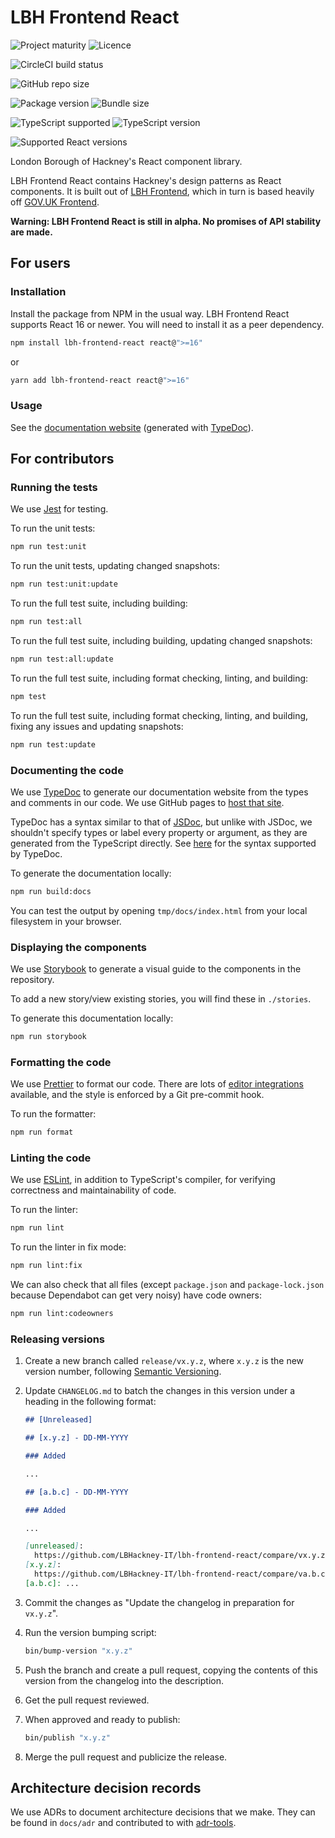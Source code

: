 # LBH Frontend React

![Project maturity](https://img.shields.io/badge/project_maturity-alpha-blue?style=for-the-badge)
![Licence](https://img.shields.io/github/license/LBHackney-IT/lbh-frontend-react?label=licence&style=for-the-badge)

![CircleCI build status](https://img.shields.io/circleci/build/github/LBHackney-IT/lbh-frontend-react?style=for-the-badge)

![GitHub repo size](https://img.shields.io/github/repo-size/LBHackney-IT/lbh-frontend-react?style=for-the-badge)

![Package version](https://img.shields.io/npm/v/lbh-frontend-react?style=for-the-badge)
![Bundle size](https://img.shields.io/bundlephobia/min/lbh-frontend-react?style=for-the-badge)

![TypeScript supported](https://img.shields.io/npm/types/lbh-frontend-react?style=for-the-badge)
![TypeScript version](https://img.shields.io/npm/dependency-version/lbh-frontend-react/dev/typescript?style=for-the-badge)

![Supported React versions](https://img.shields.io/npm/dependency-version/lbh-frontend-react/peer/react?style=for-the-badge)

London Borough of Hackney's React component library.

LBH Frontend React contains Hackney's design patterns as React components. It is
built out of [LBH Frontend](https://github.com/LBHackney-IT/LBH-frontend), which
in turn is based heavily off
[GOV.UK Frontend](https://github.com/alphagov/govuk-frontend).

**Warning: LBH Frontend React is still in alpha. No promises of API stability
are made.**

## For users

### Installation

Install the package from NPM in the usual way. LBH Frontend React supports React
16 or newer. You will need to install it as a peer dependency.

```sh
npm install lbh-frontend-react react@">=16"
```

or

```sh
yarn add lbh-frontend-react react@">=16"
```

### Usage

See the
[documentation website](https://lbhackney-it.github.io/lbh-frontend-react/docs/)
(generated with [TypeDoc](https://typedoc.org/)).

## For contributors

### Running the tests

We use [Jest](https://jestjs.io/) for testing.

To run the unit tests:

```bash
npm run test:unit
```

To run the unit tests, updating changed snapshots:

```bash
npm run test:unit:update
```

To run the full test suite, including building:

```bash
npm run test:all
```

To run the full test suite, including building, updating changed snapshots:

```bash
npm run test:all:update
```

To run the full test suite, including format checking, linting, and building:

```bash
npm test
```

To run the full test suite, including format checking, linting, and building,
fixing any issues and updating snapshots:

```bash
npm run test:update
```

### Documenting the code

We use [TypeDoc](https://typedoc.org/) to generate our documentation website
from the types and comments in our code. We use GitHub pages to
[host that site](https://lbhackney-it.github.io/lbh-frontend-react/docs/).

TypeDoc has a syntax similar to that of [JSDoc](https://jsdoc.app/), but unlike
with JSDoc, we shouldn't specify types or label every property or argument, as
they are generated from the TypeScript directly. See
[here](https://typedoc.org/guides/doccomments/) for the syntax supported by
TypeDoc.

To generate the documentation locally:

```sh
npm run build:docs
```

You can test the output by opening `tmp/docs/index.html` from your local
filesystem in your browser.

### Displaying the components

We use [Storybook](https://storybook.js.org) to generate a visual guide to the
components in the repository.

To add a new story/view existing stories, you will find these in `./stories`.

To generate this documentation locally:

```sh
npm run storybook
```

### Formatting the code

We use [Prettier](https://prettier.io/) to format our code. There are lots of
[editor integrations](https://prettier.io/docs/en/editors.html) available, and
the style is enforced by a Git pre-commit hook.

To run the formatter:

```bash
npm run format
```

### Linting the code

We use [ESLint](https://eslint.org/), in addition to TypeScript's compiler, for
verifying correctness and maintainability of code.

To run the linter:

```bash
npm run lint
```

To run the linter in fix mode:

```bash
npm run lint:fix
```

We can also check that all files (except `package.json` and `package-lock.json`
because Dependabot can get very noisy) have code owners:

```sh
npm run lint:codeowners
```

### Releasing versions

1. Create a new branch called `release/vx.y.z`, where `x.y.z` is the new version
   number, following [Semantic Versioning](https://semver.org/spec/v2.0.0.html).

1. Update `CHANGELOG.md` to batch the changes in this version under a heading in
   the following format:

   ```md
   ## [Unreleased]

   ## [x.y.z] - DD-MM-YYYY

   ### Added

   ...

   ## [a.b.c] - DD-MM-YYYY

   ### Added

   ...

   [unreleased]:
     https://github.com/LBHackney-IT/lbh-frontend-react/compare/vx.y.z...HEAD
   [x.y.z]:
     https://github.com/LBHackney-IT/lbh-frontend-react/compare/va.b.c...vx.y.z
   [a.b.c]: ...
   ```

1. Commit the changes as "Update the changelog in preparation for `vx.y.z`".

1. Run the version bumping script:

   ```sh
   bin/bump-version "x.y.z"
   ```

1. Push the branch and create a pull request, copying the contents of this
   version from the changelog into the description.

1. Get the pull request reviewed.

1. When approved and ready to publish:

   ```sh
   bin/publish "x.y.z"
   ```

1. Merge the pull request and publicize the release.

## Architecture decision records

We use ADRs to document architecture decisions that we make. They can be found
in `docs/adr` and contributed to with
[adr-tools](https://github.com/npryce/adr-tools).
